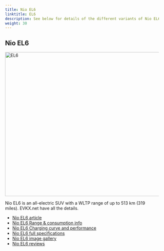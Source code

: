 ```yaml
---
title: Nio EL6
linktitle: EL6
description: See below for details of the different variants of Nio EL6
weight: 30
---
```

## Nio EL6

<a href="/models/nio/el6/el6/"><img src="https://media.evkx.net/multimedia/models/nio/el6/el6/main_2_st.jpg" width="800" height="472" alt="EL6" ></a>

Nio EL6 is an all-electric SUV with a WLTP range of up to 513 km (319 miles). EVKX.net have all the details. 

- [Nio EL6 article](/models/nio/el6/el6/)
- [Nio EL6 Range & consumption info](/models/nio/el6/el6//rangeandconsumption)
- [Nio EL6 Charging curve and performance](/models/nio/el6/el6//chargingcurve)
- [Nio EL6 full specifications](/models/nio/el6/el6//specifications)
- [Nio EL6 image gallery](/models/nio/el6/el6//gallery)
- [Nio EL6 reviews](/models/nio/el6/el6//reviews)

